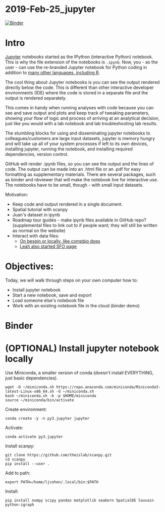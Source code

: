 # 2019-Feb-25_jupyter

[![Binder](https://mybinder.org/badge_logo.svg)](https://mybinder.org/v2/gh/johnsolk/2019-Feb-25_jupyter/master)

# Intro

[Jupyter](https://jupyter.org/) notebooks started as the IPython (interactive Python) notebook. This is why the file extension of the notebooks is `.ipynb`. Now, you - as the user - can use the re-branded Jupyter notebook for Python coding in addition to [many other languages, including R](https://jupyter.org/try).

The cool thing about Jupyter notebooks is you can see the output rendered directly below the code. This is different than other interactive developer environments (IDE) where the code is stored in a separate file and the output is rendered separately.

This comes in handy when running analyses with code because you can see and save output and plots and keep track of tweaking parameters, showing your flow of logic and process of arriving at an analytical decision, just like you would with a lab notebook and lab troubleshooting lab results.

The stumbling blocks for using and disseminating jupyter notebooks to colleagues/customers are large input datasets, jupyter is memory hungry and will take up all of your system processes if left to its own devices, installing jupyter, running the notebook, and installing required dependencies, version control.

GitHub will render .ipynb files, so you can see the output and the lines of code. The output can be made into an .html file or an .pdf for easy formatting as supplementary materials. There are several packages, such as binder and nbviewer that will make the notebook live for interactive use. The notebooks have to be small, though - with small input datasets. 

Motivation:
* Keep code and output rendered in a single document.
* Spatial tutorial with scanpy
* Juan's dataset in ipynb
* Roadmap tour guides - make ipynb files available in GitHub repo? (supplemental files to link out to if people want; they will still be written as normal on the website)
* Interact with data files: 
    * [On bespin or locally, like compbio does](https://10xtech.atlassian.net/wiki/spaces/COMPBIO/pages/565413235/Jupyter+Running+jupyterlab+on+bespin1+2)
    * [Leah also started SFO page](https://10xtech.atlassian.net/wiki/spaces/SFO/pages/579044637/SFO+Jupyter+notebook+setup+for+tutorials)

# Objectives:

Today, we will walk through steps on your own computer how to:

* Install jupyter notebook
* Start a new notebook, save and export
* Load someone else's notebook file
* Work with an existing notebook file in the cloud (binder demo)

# Binder





# (OPTIONAL) Install jupyter notebook locally

Use Miniconda, a smaller version of conda (doesn't install EVERYTHING, just basic dependencies).

```
wget -O ~/miniconda.sh https://repo.anaconda.com/miniconda/Miniconda3-latest-Linux-x86_64.sh -O ~/miniconda.sh
bash ~/miniconda.sh -b -p $HOME/miniconda
source ~/miniconda/bin/activate
```
Create environment:
```
conda create -y -n py3.jupyter jupyter
```
Activate:
```
conda activate py3.jupyter
```
Install scanpy:
```
git clone https://github.com/theislab/scanpy.git
cd scanpy
pip install --user .
```
Add to path:
```
export PATH=/home/ljcohen/.local/bin:$PATH
```
Install:
```
pip install numpy scipy pandas matplotlib seaborn SpatialDE louvain python-igraph
```
